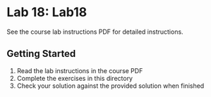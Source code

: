 # Lab 18: Lab18

See the course lab instructions PDF for detailed instructions.

## Getting Started

1. Read the lab instructions in the course PDF
2. Complete the exercises in this directory
3. Check your solution against the provided solution when finished
